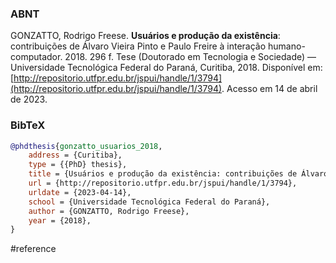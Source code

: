 ### ABNT
GONZATTO, Rodrigo Freese. **Usuários e produção da existência**: contribuições de Álvaro Vieira Pinto e Paulo Freire à interação humano-computador. 2018. 296 f. Tese (Doutorado em Tecnologia e Sociedade) — Universidade Tecnológica Federal do Paraná, Curitiba, 2018. Disponível em: [http://repositorio.utfpr.edu.br/jspui/handle/1/3794](http://repositorio.utfpr.edu.br/jspui/handle/1/3794). Acesso em 14 de abril de 2023.

### BibTeX
```bibtex
@phdthesis{gonzatto_usuarios_2018,
	address = {Curitiba},
	type = {{PhD} thesis},
	title = {Usuários e produção da existência: contribuições de Álvaro {Vieira} {Pinto} e {Paulo} {Freire} à interação humano-computador},
	url = {http://repositorio.utfpr.edu.br/jspui/handle/1/3794},
	urldate = {2023-04-14},
	school = {Universidade Tecnológica Federal do Paraná},
	author = {GONZATTO, Rodrigo Freese},
	year = {2018},
}
```

#reference